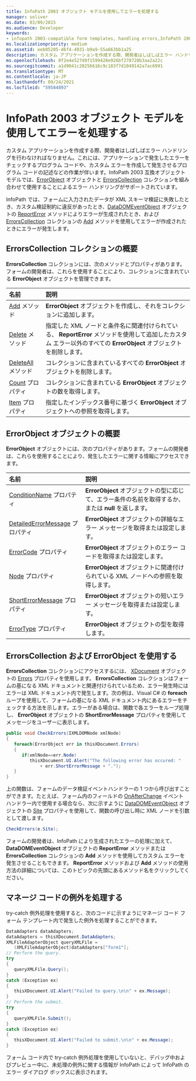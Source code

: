 ```yaml
---
title: InfoPath 2003 オブジェクト モデルを使用してエラーを処理する
manager: soliver
ms.date: 03/09/2015
ms.audience: Developer
keywords:
- infopath 2003-compatible form templates, handling errors,InfoPath 2003-compatible form templates, error handling,form templates [InfoPath 2007], error handling,error handling [InfoPath 2007], InfoPath 2003-compatible form templates
ms.localizationpriority: medium
ms.assetid: eeb05205-d6f4-4931-b9a9-55a663bb1a25
description: カスタム アプリケーションを作成する際、開発者はしばしばエラー ハンドリングを行わなければなりません。これには、アプリケーションで発生したエラーをチェックするプログラム コードや、カスタム エラーを作成して発生させるプログラム コードの記述などの作業が伴います。InfoPath 2003 互換オブジェクト モデルでは、ErrorObject オブジェクトと ErrorsCollection コレクションを組み合わせて使用することによるエラー ハンドリングがサポートされています。
ms.openlocfilehash: 0f2e4e527d9f1599428e926bf278720b3aa2a22c
ms.sourcegitcommit: a1d9041c20256616c9c183f7d1049142a7ac6991
ms.translationtype: MT
ms.contentlocale: ja-JP
ms.lasthandoff: 09/24/2021
ms.locfileid: "59584893"
---
```

# <a name="handle-errors-using-the-infopath-2003-object-model"></a>InfoPath 2003 オブジェクト モデルを使用してエラーを処理する

カスタム アプリケーションを作成する際、開発者はしばしばエラー ハンドリングを行わなければなりません。これには、アプリケーションで発生したエラーをチェックするプログラム コードや、カスタム エラーを作成して発生させるプログラム コードの記述などの作業が伴います。InfoPath 2003 互換オブジェクト モデルでは、[ErrorObject](https://msdn.microsoft.com/library/Microsoft.Office.Interop.InfoPath.SemiTrust.ErrorObject.aspx) オブジェクトと [ErrorsCollection](https://msdn.microsoft.com/library/Microsoft.Office.Interop.InfoPath.SemiTrust.ErrorsCollection.aspx) コレクションを組み合わせて使用することによるエラー ハンドリングがサポートされています。 
  
InfoPath では、フォームに入力されたデータが XML スキーマ検証に失敗したとき、カスタム検証制約に違反があったとき、[DataDOMEventObject](https://msdn.microsoft.com/library/Microsoft.Office.Interop.InfoPath.SemiTrust.DataDOMEvent.ReportError.aspx) オブジェクトの [ReportError](https://msdn.microsoft.com/library/Microsoft.Office.Interop.InfoPath.SemiTrust.DataDOMEventObject.aspx) メソッドによりエラーが生成されたとき、および [ErrorsCollection](https://msdn.microsoft.com/library/Microsoft.Office.Interop.InfoPath.SemiTrust.Errors.Add.aspx) コレクションの [Add](https://msdn.microsoft.com/library/Microsoft.Office.Interop.InfoPath.SemiTrust.ErrorsCollection.aspx) メソッドを使用してエラーが作成されたときにエラーが発生します。 
  
## <a name="overview-of-the-errorscollection-collection"></a>ErrorsCollection コレクションの概要

**ErrorsCollection** コレクションには、次のメソッドとプロパティがあります。フォームの開発者は、これらを使用することにより、コレクションに含まれている **ErrorObject** オブジェクトを管理できます。 
  
|**名前**|**説明**|
|:-----|:-----|
|[Add](https://msdn.microsoft.com/library/Microsoft.Office.Interop.InfoPath.SemiTrust.Errors.Add.aspx) メソッド  <br/> |**ErrorObject** オブジェクトを作成し、それをコレクションに追加します。  <br/> |
|[Delete](https://msdn.microsoft.com/library/Microsoft.Office.Interop.InfoPath.SemiTrust.Errors.Delete.aspx) メソッド  <br/> |指定した XML ノードと条件名に関連付けられている、 **ReportError** メソッドを使用して追加したカスタム エラー以外のすべての **ErrorObject** オブジェクトを削除します。  <br/> |
|[DeleteAll](https://msdn.microsoft.com/library/Microsoft.Office.Interop.InfoPath.SemiTrust.Errors.DeleteAll.aspx) メソッド  <br/> |コレクションに含まれているすべての **ErrorObject** オブジェクトを削除します。  <br/> |
|[Count](https://msdn.microsoft.com/library/Microsoft.Office.Interop.InfoPath.SemiTrust.Errors.Count.aspx) プロパティ  <br/> |コレクションに含まれている **ErrorObject** オブジェクトの数を取得します。  <br/> |
|[Item](https://msdn.microsoft.com/library/Microsoft.Office.Interop.InfoPath.SemiTrust.Errors.Item.aspx) プロパティ  <br/> |指定したインデックス番号に基づく **ErrorObject** オブジェクトへの参照を取得します。  <br/> |
   
## <a name="overview-of-the-errorobject-object"></a>ErrorObject オブジェクトの概要

**ErrorObject** オブジェクトには、次のプロパティがあります。フォームの開発者は、これらを使用することにより、発生したエラーに関する情報にアクセスできます。 
  
|**名前**|**説明**|
|:-----|:-----|
|[ConditionName](https://msdn.microsoft.com/library/Microsoft.Office.Interop.InfoPath.SemiTrust.Error.ConditionName.aspx) プロパティ  <br/> |**ErrorObject** オブジェクトの型に応じて、エラー条件の名前を取得するか、または **null** を返します。  <br/> |
|[DetailedErrorMessage](https://msdn.microsoft.com/library/Microsoft.Office.Interop.InfoPath.SemiTrust.Error.DetailedErrorMessage.aspx) プロパティ  <br/> |**ErrorObject** オブジェクトの詳細なエラー メッセージを取得または設定します。  <br/> |
|[ErrorCode](https://msdn.microsoft.com/library/Microsoft.Office.Interop.InfoPath.SemiTrust.Error.ErrorCode.aspx) プロパティ  <br/> |**ErrorObject** オブジェクトのエラー コードを取得または設定します。  <br/> |
|[Node](https://msdn.microsoft.com/library/Microsoft.Office.Interop.InfoPath.SemiTrust.Error.Node.aspx) プロパティ  <br/> |**ErrorObject** オブジェクトに関連付けられている XML ノードへの参照を取得します。  <br/> |
|[ShortErrorMessage](https://msdn.microsoft.com/library/Microsoft.Office.Interop.InfoPath.SemiTrust.Error.ShortErrorMessage.aspx) プロパティ  <br/> |**ErrorObject** オブジェクトの短いエラー メッセージを取得または設定します。  <br/> |
|[ErrorType](https://msdn.microsoft.com/library/Microsoft.Office.Interop.InfoPath.SemiTrust.Error.ErrorType.aspx) プロパティ  <br/> |**ErrorObject** オブジェクトの型を取得します。  <br/> |
   
## <a name="using-the-errorscollection-and-errorobject"></a>ErrorsCollection および ErrorObject を使用する

**ErrorsCollection** コレクションにアクセスするには、 [XDocument](https://msdn.microsoft.com/library/Microsoft.Office.Interop.InfoPath.SemiTrust._XDocument.Errors.aspx) オブジェクトの [Errors](https://msdn.microsoft.com/library/Microsoft.Office.Interop.InfoPath.SemiTrust.XDocument.aspx) プロパティを使用します。 **ErrorsCollection** コレクションはフォームの基になる XML ドキュメントと関連付けられているため、エラー発生時にはエラーは XML ドキュメント内で発生します。次の例は、Visual C# の **foreach** ループを使用して、フォームの基になる XML ドキュメント内にあるエラーをチェックする方法を示します。エラーがある場合は、関数で各エラーをループ処理し、 **ErrorObject** オブジェクトの **ShortErrorMessage** プロパティを使用してメッセージをユーザーに表示します。 
  
```cs
public void CheckErrors(IXMLDOMNode xmlNode)
{
   foreach(ErrorObject err in thisXDocument.Errors)
   {
      if(xmlNode==err.Node)
         thisXDocument.UI.Alert("The following error has occured: "
             + err.ShortErrorMessage + ".");
   }
}
```

上の関数は、フォームのデータ検証イベントハンドラーの 1 つから呼び出すことができます。たとえば、フォーム内のフィールドの [OnAfterChange](https://msdn.microsoft.com/library/Microsoft.Office.Interop.InfoPath.SemiTrust._DataDOMEventSink_Event.OnAfterChange.aspx) イベント ハンドラー内で使用する場合なら、次に示すように [DataDOMEventObject](https://msdn.microsoft.com/library/Microsoft.Office.Interop.InfoPath.SemiTrust.DataDOMEvent.Site.aspx) オブジェクトの [Site](https://msdn.microsoft.com/library/Microsoft.Office.Interop.InfoPath.SemiTrust.DataDOMEventObject.aspx) プロパティを使用して、関数の呼び出し時に XML ノードを引数として渡します。 
  
```cs
CheckErrors(e.Site);
```

フォームの開発者は、InfoPath により生成されたエラーの処理に加えて、 **DataDOMEventObject** オブジェクトの **ReportError** メソッドまたは **ErrorsCollection** コレクションの **Add** メソッドを使用してカスタム エラーを発生させることもできます。 **ReportError** メソッドおよび **Add** メソッドの使用方法の詳細については、このトピックの先頭にあるメソッド名をクリックしてください。 
  
## <a name="handling-managed-code-exceptions"></a>マネージ コードの例外を処理する

try-catch 例外処理を使用すると、次のコードに示すようにマネージ コード フォーム テンプレート内で発生した例外を処理することができます。
  
```cs
DataAdapters dataAdapters;
dataAdapters = thisXDocument.DataAdapters; 
XMLFileAdapterObject queryXMLFile = 
   (XMLFileAdapterObject)dataAdapters["form1"];
// Perform the query.
try
{
   queryXMLFile.Query();
}
catch (Exception ex)
{
   thisXDocument.UI.Alert("Failed to query.\n\n" + ex.Message);
}
// Perform the submit.
try
{
   queryXMLFile.Submit();
}
catch (Exception ex)
{
   thisXDocument.UI.Alert("Failed to submit.\n\n" + ex.Message);
}
```

フォーム コード内で try-catch 例外処理を使用していないと、デバッグ中およびプレビュー中に、未処理の例外に関する情報が InfoPath によって InfoPath のエラー ダイアログ ボックスに表示されます。 
  

